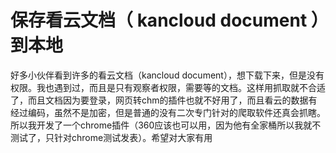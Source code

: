 # 保存看云文档（ kancloud document ）到本地
 好多小伙伴看到许多的看云文档（kancloud document），想下载下来，但是没有权限。我也遇到过，而且是只有观察者权限，需要等的文档。这样用抓取就不合适了，而且文档因为要登录，网页转chm的插件也就不好用了，而且看云的数据有经过编码，虽然不是加密，但是普通的没有二次专门针对的爬取软件还真会抓瞎。所以我开发了一个chrome插件（360应该也可以用，因为他有全家桶所以我就不测试了，只针对chrome测试发表）。希望对大家有用
